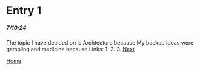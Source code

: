 # Entry 1
##### 7/10/24

The topic I have decided on is Archtecture because
My backup ideas were gambling and medicine because
Links:
1.
2.
3.
[Next](entry02.md)

[Home](../README.md)
